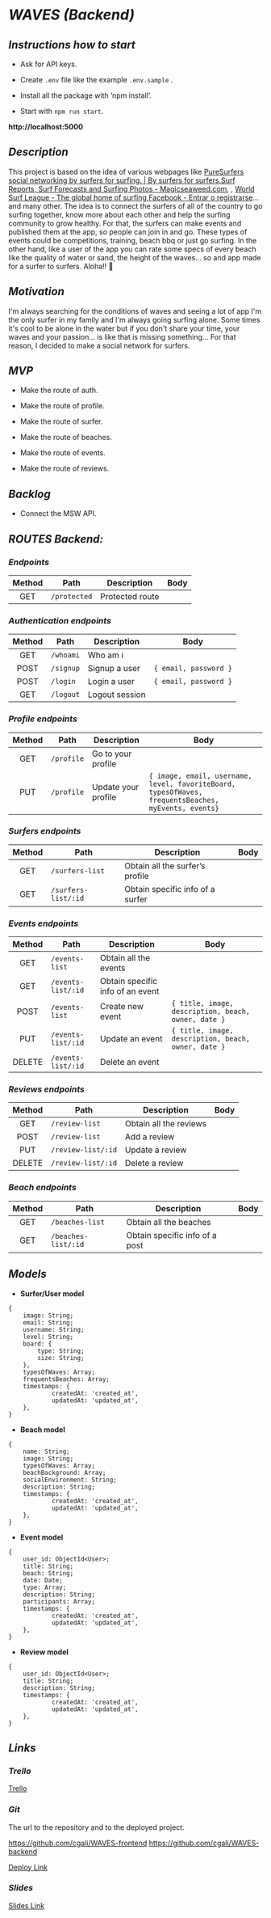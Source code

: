 # *_WAVES_ (Backend)*

## *Instructions how to start*
* Ask for API keys.

* Create `.env` file like the example `.env.sample` .

* Install all the package with ’npm install’.

* Start with `npm run start`.

**http://localhost:5000**


## *_Description_*
This project is based on the idea of various webpages like [PureSurfers social networking by surfers for surfing. | By surfers for surfers.](http://www.puresurfers.com/)[Surf Reports, Surf Forecasts and Surfing Photos - Magicseaweed.com](https://magicseaweed.com/), , [World Surf League - The global home of surfing](https://www.worldsurfleague.com/),[Facebook - Entrar o registrarse](https://www.facebook.com/)…and many other. The idea is to connect the surfers of all of the country to go surfing together, know more about each other and help the surfing community to grow healthy. For that, the surfers can make events and published them at the app, so people can join in and go. These types of events could be competitions, training, beach bbq or just go surfing. In the other hand, like a user of the app you can rate some specs of every beach like the quality of water or sand, the height of the waves... so and app made for a surfer to surfers. Aloha!! 🤙


## *_Motivation_*
I'm always searching for the conditions of waves and seeing a lot of app I'm the only surfer in my family and I'm always going surfing alone. Some times it's cool to be alone in the water but if you don't share your time, your waves and your passion... is like that is missing something... For that reason, I decided to make a social network for surfers.


## *_MVP_*
* Make the route of auth.

* Make the route of profile.

* Make the route of surfer.

* Make the route of beaches.

* Make the route of events.

* Make the route of  reviews.


## *_Backlog_*
* Connect the MSW API.


## *_ROUTES Backend:_*

### *Endpoints*
| Method | Path         | Description     | Body |
| :----: | ------------ | --------------- | ---- |
|  GET   | `/protected` | Protected route |      |

### *Authentication endpoints*
| Method | Path      | Description    | Body                     |
| :----: | --------- | -------------- | ------------------------ |
|  GET   | `/whoami` | Who am i       |                          |
|  POST  | `/signup` | Signup a user  | `{ email, password }` |
|  POST  | `/login`  | Login a user   | `{ email, password }` |
|  GET   | `/logout` | Logout session |                          |

### *Profile endpoints*
| Method | Path      | Description    | Body                     |
| :----: | --------- | -------------- | ------------------------ |
|  GET   | `/profile` | Go to your profile      |                          |
|  PUT  | `/profile` | Update your profile  | `{ image, email, username, level, favoriteBoard, typesOfWaves, frequentsBeaches, myEvents, events}` |

### *Surfers endpoints*
| Method | Path      | Description    | Body                     |
| :----: | --------- | -------------- | ------------------------ |
|  GET   | `/surfers-list` | Obtain all the surfer’s profile       |  |
|  GET  | `/surfers-list/:id` | Obtain specific info of a surfer  |  |

### *Events endpoints*
| Method | Path      | Description    | Body                     |
| :----: | --------- | -------------- | ------------------------ |
|  GET   | `/events-list` | Obtain all the events       |  |
|  GET  | `/events-list/:id` | Obtain specific info of an event  |  |
|  POST  | `/events-list`  | Create new event   | `{ title, image, description, beach, owner, date }` |
|  PUT   | `/events-list/:id` | Update an event | `{ title, image, description, beach, owner, date }` |
|  DELETE   | `/events-list/:id` | Delete an event |                          |

### *Reviews endpoints*
| Method | Path      | Description    | Body                     |
| :----: | --------- | -------------- | ------------------------ |
|  GET   | `/review-list` | Obtain all the reviews       |  |
|  POST   | `/review-list ` | Add a review      |  |
|  PUT   | `/review-list/:id` | Update a review     |  |
|  DELETE  | `/review-list/:id` | Delete a review |  |

### *Beach endpoints*
| Method | Path      | Description    | Body                     |
| :----: | --------- | -------------- | ------------------------ |
|  GET   | `/beaches-list` | Obtain all the beaches       |  |
|  GET  | `/beaches-list/:id` | Obtain specific info of a post  |  |

## *_Models_*
* **Surfer/User model**

```
{
	image: String;
	email: String;
	username: String;
	level: String;
  	board: {
		type: String;
		size: String;
	},
	typesOfWaves: Array;
	frequentsBeaches: Array;
	timestamps: {
      		createdAt: 'created_at',
      		updatedAt: 'updated_at',
    },
}
```

* **Beach model**

```
{
	name: String;
	image: String;
  	typesOfWaves: Array;
	beachBackground: Array;
	socialEnvironment: String;
	description: String;
	timestamps: {
      		createdAt: 'created_at',
      		updatedAt: 'updated_at',
    },
}
```

* **Event model**

```
{
	user_id: ObjectId<User>;
	title: String;
	beach: String;
	date: Date;
	type: Array;
	description: String;
	participants: Array;
	timestamps: {
      		createdAt: 'created_at',
     		updatedAt: 'updated_at',
    },
}
```

* **Review model**

```
{
	user_id: ObjectId<User>;
	title: String;
	description: String;
	timestamps: {
      		createdAt: 'created_at',
     		updatedAt: 'updated_at',
    },
}
```


## _*Links*_

### *Trello*
[Trello](https://trello.com/b/4dG88ijR/breaking-waves)

### *Git*
The url to the repository and to the deployed project.

https://github.com/cgali/WAVES-frontend
https://github.com/cgali/WAVES-backend

[Deploy Link](http://heroku.com/)

### *Slides*
[Slides Link](http://slides.com/)